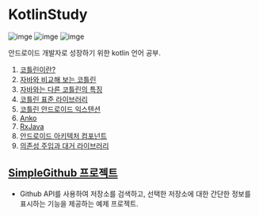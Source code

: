 # KotlinStudy

![imge](https://img.shields.io/badge/ProjectType-SingleStudy-green) ![imge](https://img.shields.io/badge/Language-kotlin-yellow) ![imge](https://img.shields.io/badge/Tools-AndroidStudio-blue)

안드로이드 개발자로 성장하기 위한 kotlin 언어 공부.

1. [코틀린이란?](https://github.com/gihop/KotlinStudy/blob/master/코틀린이란%3F.md)
2. [자바와 비교해 보는 코틀린](https://github.com/gihop/KotlinStudy/blob/master/자바와%20비교해%20보는%20코틀린.md)
3. [자바와는 다른 코틀린의 특징](https://github.com/gihop/KotlinStudy/blob/master/자바와는%20다른%20코틀린의%20특징.md)
4. [코틀린 표준 라이브러리](https://github.com/gihop/KotlinStudy/blob/master/코틀린%20표준%20라이브러리.md)
5. [코틀린 안드로이드 익스텐션](https://github.com/gihop/KotlinStudy/blob/master/코틀린%20안드로이드%20익스텐션.md)
6. [Anko](https://github.com/gihop/KotlinStudy/blob/master/Anko.md)
7. [RxJava](https://github.com/gihop/KotlinStudy/blob/master/RxJava.md)
8. [안드로이드 아키텍처 컴포넌트](https://github.com/gihop/KotlinStudy/blob/master/안드로이드%20아키텍처%20컴포넌트.md)
9. [의존성 주입과 대거 라이브러리](https://github.com/gihop/KotlinStudy/blob/master/의존성%20주입과%20대거%20라이브러리.md)

## [SimpleGithub 프로젝트](https://github.com/gihop/KotlinStudy/tree/master/SimpleGithub)

- Github API를 사용하여 저장소를 검색하고, 선택한 저장소에 대한 간단한 정보를 표시하는 기능을 제공하는 예제 프로젝트.